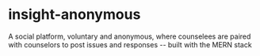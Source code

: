 # insight-anonymous

A social platform, voluntary and anonymous, where counselees are paired with counselors to post issues and responses -- built with the MERN stack
